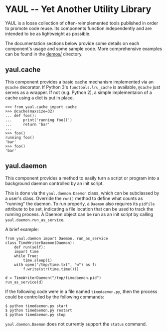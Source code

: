 YAUL -- Yet Another Utility Library
===================================

YAUL is a loose collection of often-reimplemented tools published in
order to promote code reuse. Its components function independently and
are intended to be as lightweight as possible.

The documentation sections below provide some details on each
component's usage and some sample code. More comprehensive examples
can be found in the [demos/](./demos/) directory.

yaul.cache
----------

This component provides a basic cache mechanism implemented via an
`@cache` decorator. If Python 3's `functools.lru_cache` is available,
`@cache` just serves as a wrapper. If not (e.g. Python 2), a simple
implementaion of a cache using a dict is put in place.

    >>> from yaul.cache import cache
    >>> @cache(maxsize=32)
    ... def foo():
    ...     print('running foo()')
    ...     return 'bar'
    ... 
    >>> foo()
    running foo()
    'bar'
    >>> foo()
    'bar'

yaul.daemon
-----------

This component provides a method to easily turn a script or program
into a background daemon controlled by an init script.

This is done via the `yaul.daemon.Daemon` class, which can be subclassed by a
user's class. Override the `run()` method to define what counts as
"running" the daemon. To run properly, a `Daemon` also requires its
`pidfile` attribute to be set, indicating a file location that can be
used to track the running process. A Daemon object can be run as an
init script by calling `yaul.daemon.run_as_service`.

A brief example:

    from yaul.daemon import Daemon, run_as_service
    class TimeWriterDaemon(Daemon):
        def run(self):
	    import time
	    while True:
	        time.sleep(1)
		with open("/tmp/time.txt", "w") as f:
		    f.write(str(time.time()))

    d = TimeWriterDaemon("/tmp/timedaemon.pid")
    run_as_service(d)

If the following code were in a file named `timedaemon.py`, then the
process could be controlled by the following commands:

    $ python timedaemon.py start
    $ python timedaemon.py restart
    $ python timedaemon.py stop

`yaul.daemon.Daemon` does not currently support the `status` command.

